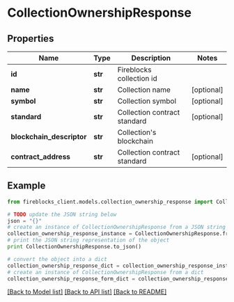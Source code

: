 # CollectionOwnershipResponse


## Properties

Name | Type | Description | Notes
------------ | ------------- | ------------- | -------------
**id** | **str** | Fireblocks collection id | 
**name** | **str** | Collection name | [optional] 
**symbol** | **str** | Collection symbol | [optional] 
**standard** | **str** | Collection contract standard | [optional] 
**blockchain_descriptor** | **str** | Collection&#39;s blockchain | 
**contract_address** | **str** | Collection contract standard | [optional] 

## Example

```python
from fireblocks_client.models.collection_ownership_response import CollectionOwnershipResponse

# TODO update the JSON string below
json = "{}"
# create an instance of CollectionOwnershipResponse from a JSON string
collection_ownership_response_instance = CollectionOwnershipResponse.from_json(json)
# print the JSON string representation of the object
print CollectionOwnershipResponse.to_json()

# convert the object into a dict
collection_ownership_response_dict = collection_ownership_response_instance.to_dict()
# create an instance of CollectionOwnershipResponse from a dict
collection_ownership_response_form_dict = collection_ownership_response.from_dict(collection_ownership_response_dict)
```
[[Back to Model list]](../README.md#documentation-for-models) [[Back to API list]](../README.md#documentation-for-api-endpoints) [[Back to README]](../README.md)


